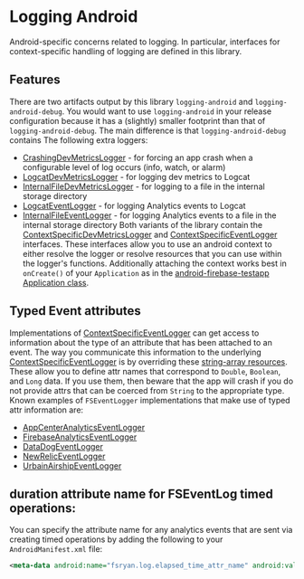 # Logging Android

Android-specific concerns related to logging. In particular, interfaces for context-specific handling of logging are defined in this library.

## Features

There are two artifacts output by this library `logging-android` and `logging-android-debug`. You would want to use `logging-android` in your release configuration because it has a (slightly) smaller footprint than that of `logging-android-debug`. The main difference is that `logging-android-debug` contains The following extra loggers:
- [CrashingDevMetricsLogger](src/debug/java/com/fsryan/tools/logging/android/CrashingDevMetricsLogger.kt) - for forcing an app crash when a configurable level of log occurs (info, watch, or alarm)
- [LogcatDevMetricsLogger](src/debug/java/com/fsryan/tools/logging/android/LogcatDevMetricsLogger.kt) - for logging dev metrics to Logcat
- [InternalFileDevMetricsLogger](src/debug/java/com/fsryan/tools/logging/android/InternalFileDevMetricsLogger.kt) - for logging to a file in the internal storage directory
- [LogcatEventLogger](src/debug/java/com/fsryan/tools/logging/android/LogcatEventLogger.kt) - for logging Analytics events to Logcat
- [InternalFileEventLogger](src/debug/java/com/fsryan/tools/logging/android/InternalFileEventLogger.kt) - for logging Analytics events to a file in the internal storage directory
Both variants of the library contain the [ContextSpecificDevMetricsLogger](src/main/java/com/fsryan/tools/logging/android/ContextSpecificDevMetricsLogger.kt) and [ContextSpecificEventLogger](src/main/java/com/fsryan/tools/logging/android/ContextSpecificEventLogger.kt) interfaces. These interfaces allow you to use an android context to either resolve the logger or resolve resources that you can use within the logger's functions. Additionally attaching the context works best in `onCreate()` of your `Application` as in the [android-firebase-testapp Application class](../android-firebase-testapp/src/main/java/com/fsryan/tools/loggingtestapp/firebase/App.kt).

## Typed Event attributes
Implementations of [ContextSpecificEventLogger](src/main/java/com/fsryan/tools/logging/android/ContextSpecificEventLogger.kt) can get access to information about the type of an attribute that has been attached to an event. The way you communicate this information to the underlying [ContextSpecificEventLogger](src/main/java/com/fsryan/tools/logging/android/ContextSpecificEventLogger.kt) is by overriding these [string-array resources](src/main/res/values/arrays.xml). These allow you to define attr names that correspond to `Double`, `Boolean`, and `Long` data. If you use them, then beware that the app will crash if you do not provide attrs that can be coerced from `String` to the appropriate type. Known examples of `FSEventLogger` implementations that make use of typed attr information are:
- [AppCenterAnalyticsEventLogger](../logging-android-appcenter3/src/main/java/com/fsryan/tools/logging/android/AppCenterAnalyticsEventLogger.kt)
- [FirebaseAnalyticsEventLogger](../logging-android-firebase/src/main/java/com/fsryan/tools/logging/android/DataDogEventLogger.kt)
- [DataDogEventLogger](../logging-android-datadog/src/main/java/com/fsryan/tools/logging/android/FirebaseAnalyticsEventLogger.kt)
- [NewRelicEventLogger](../logging-android-newrelic/src/main/java/com/fsryan/tools/logging/android/newrelic/NewRelicEventLogger.kt)
- [UrbainAirshipEventLogger](../logging-android-urbanairship/src/main/java/com/fsryan/tools/logging/android/urbanairship/UrbainAirshipEventLogger.kt)

## duration attribute name for FSEventLog timed operations:
You can specify the attribute name for any analytics events that are sent via creating timed operations by adding the following to your `AndroidManifest.xml` file:
```xml
<meta-data android:name="fsryan.log.elapsed_time_attr_name" android:value="my_timed_operation_event_attr_name" />
```